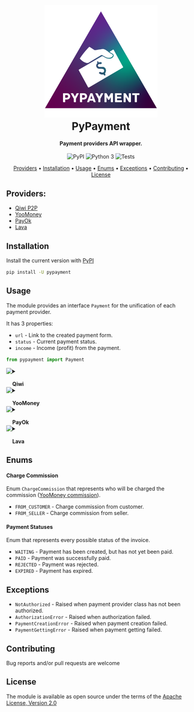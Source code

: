 <h1 align="center">
  <br>
  <img src="logo.png" alt="PyPayment" height="300"></a>
  <br>
  PyPayment
  <br>
</h1>

<h4 align="center">Payment providers API wrapper.</h4>

<p align="center">
    <img src="https://img.shields.io/pypi/v/pypayment?color=orange" alt="PyPI">
    <img src="https://img.shields.io/pypi/pyversions/pypayment?color=blueviolet" alt="Python 3">
    <img src="https://github.com/TimNekk/pypayment/actions/workflows/tests.yml/badge.svg" alt="Tests">

</p>

<p align="center">
  <a href="#providers">Providers</a> •
  <a href="#installation">Installation</a> •
  <a href="#usage">Usage</a> •
  <a href="#enums">Enums</a> •
  <a href="#exceptions">Exceptions</a> •
  <a href="#contributing">Contributing</a> •
  <a href="#license">License</a>
</p>

## Providers:
- [Qiwi P2P](https://p2p.qiwi.com/)
- [YooMoney](https://yoomoney.ru/)
- [PayOk](https://payok.io/)
- [Lava](https://lava.kz/)

## Installation

Install the current version with [PyPI](https://pypi.org/project/pypayment/)

```bash
pip install -U pypayment
```

## Usage

The module provides an interface `Payment` for the unification of each payment provider.

It has 3 properties:

- `url` - Link to the created payment form.
- `status` - Current payment status.
- `income` - Income (profit) from the payment.

```python
from pypayment import Payment
```


<details>
  <summary>
    <img src="https://icons.iconarchive.com/icons/cjdowner/cryptocurrency-flat/1024/Qiwi-icon.png" align="left" height="40">
    <br><br>
    <b>Qiwi</b>
  </summary>

#### Authorization

Before using `QiwiPayment` class you must authorize with [secret key](https://qiwi.com/p2p-admin/transfers/api) from QIWI P2P.

```python
from pypayment import QiwiPayment

QiwiPayment.authorize("my_secret_key")
```

You can set default parameters for every `QiwiPayment` instance.

- `theme_code` - Code for displaying custom name and colors of the form. (Get it [here](https://qiwi.com/p2p-admin/transfers/link))
- `expiration_duration` - Time that the invoice will be available for payment.
- `payment_type` - [QiwiPaymentType](#qiwi-payment-types) enum.

```python
from pypayment import QiwiPayment, QiwiPaymentType
from datetime import timedelta

QiwiPayment.authorize("my_secret_key",
                      theme_code="my_theme_code",
                      expiration_duration=timedelta(hours=1),
                      payment_type=QiwiPaymentType.CARD)
```

#### Creating invoice

To created new QIWI invoice, you need to instantiate `QiwiPayment` with 1 required parameter.

- `amount` - The amount to be invoiced. _(will be rounded to 2 decimal places)_

```python
from pypayment import Payment, QiwiPayment

payment: Payment = QiwiPayment(amount=123.45)

print(payment.url)  # https://oplata.qiwi.com/form/?invoice_uid=payment_unique_id
```

And 4 optional parameters that will override default ones for specific instance.

- `description` - Payment comment that will be displayed to user.
- `theme_code` - Code for displaying custom name and colors of the form. (Get it [here](https://qiwi.com/p2p-admin/transfers/link))
- `expiration_duration` - Time that the invoice will be available for payment.
- `payment_type` - [QiwiPaymentType](#qiwi-payment-types) enum.

```python
from pypayment import Payment, QiwiPayment, QiwiPaymentType
from datetime import timedelta

different_payment: Payment = QiwiPayment(amount=987.65,
                                         description="Flower pot",
                                         theme_code="my_new_theme_code",
                                         expiration_duration=timedelta(days=3),
                                         payment_type=QiwiPaymentType.CARD)

print(different_payment.url) # https://oplata.qiwi.com/form/?invoice_uid=payment_unique_id_2
```

_Recommended to put `QiwiPayment` into `Payment` variable to keep unification._

#### Getting status

To get payment [status](#payment-statuses), you need to use `status` property.

```python
from pypayment import Payment, QiwiPayment, PaymentStatus

payment: Payment = QiwiPayment(100)

if payment.status == PaymentStatus.PAID:
    print("Got ur money!")  # Got ur money!
```

#### Getting income

To get payment income (profit), you need to use `income` property.

```python
from pypayment import Payment, QiwiPayment

payment: Payment = QiwiPayment(100)  # E.x. commission is 10%

income = payment.income
if income:
    print(income)  # 90.0
```

#### Qiwi Payment Types

Enum `QiwiPaymentType` that represents every possible Qiwi payment type.

- `WALLET` - Payment with Qiwi wallet.
- `CARD` - Payment with bank card.
- `ALL` - Payment with every type possible.

</details>


<details>
  <summary>
    <img src="https://static.insales-cdn.com/files/1/19/20037651/original/_.png" align="left" height="40">
    <br><br>
    <b>YooMoney</b>
  </summary>

#### Getting access token

You need to get `access_token` to authorize.

- `client_id` - Create new application and copy client_id (Do it [here](https://yoomoney.ru/myservices/new))
- `redirect_uri` - redirect_uri you specified when creating the application.
- `instance_name` - (Optional) ID of the authorization instance in the application.

```python
from pypayment import YooMoneyPayment

YooMoneyPayment.get_access_token(client_id="my_client_id",
                                 redirect_uri="my_redirect_uri",
                                 instance_name="my_instance_name")  # access_token = XXXXXX.XXXXXXXXXXXXXXXXXXXXXXXXXXXX
```

#### Authorization

Before using `YooMoneyPayment` class you must authorize with [access_token](#getting-access-token).

```python
from pypayment import YooMoneyPayment

YooMoneyPayment.authorize("my_access_token")
```

You can set default parameters for every `YooMoneyPayment` instance.

- `payment_type` - [YooMoney Payment Type](#yoomoney-payment-types) enum.
- `charge_commission` - [Charge Commission](#charge-commission) enum.
- `success_url` - User will be redirected to this url after paying.

```python
from pypayment import YooMoneyPayment, YooMoneyPaymentType, ChargeCommission

YooMoneyPayment.authorize("my_access_token",
                          payment_type=YooMoneyPaymentType.CARD,
                          charge_commission=ChargeCommission.FROM_CUSTOMER,
                          success_url="my_success_url.com")
```

#### Creating invoice

To created new YooMoney invoice, you need to instantiate `YooMoneyPayment` with 1 required parameter.

- `amount` - The amount to be invoiced. _(will be rounded to 2 decimal places)_

```python
from pypayment import Payment, YooMoneyPayment

payment: Payment = YooMoneyPayment(amount=123.45)

print(payment.url)  # https://yoomoney.ru/transfer/quickpay?requestId=XXXXXXXXXXXXXXXXXXXXXXXXXX
```

And 3 optional parameters that will override default ones for specific instance.

- `description` - Payment comment that will be displayed to user.
- `payment_type` - [YooMoney Payment Type](#yoomoney-payment-types) enum.
- `charge_commission` - [Charge Commission](#charge-commission) enum.
- `success_url` - User will be redirected to this url after paying.

```python
from pypayment import Payment, YooMoneyPayment, YooMoneyPaymentType, ChargeCommission

different_payment: Payment = YooMoneyPayment(amount=987.65,
                                             description="Flower pot",
                                             payment_type=YooMoneyPaymentType.CARD,
                                             charge_commission=ChargeCommission.FROM_CUSTOMER,
                                             success_url="my_success_url.com")

print(different_payment.url)  # https://yoomoney.ru/transfer/quickpay?requestId=XXXXXXXXXXXXXXXXXXXXXXXXXX
```

_Recommended to put `YooMoneyPayment` into `Payment` variable to keep unification._

#### Getting status

To get payment [status](#payment-statuses), you need to use `status` property.

```python
from pypayment import Payment, YooMoneyPayment, PaymentStatus

payment: Payment = YooMoneyPayment(100)

if payment.status == PaymentStatus.PAID:
    print("Got ur money!")  # Got ur money!
```

#### Getting income

To get payment income (profit), you need to use `income` property.

```python
from pypayment import Payment, YooMoneyPayment

payment: Payment = YooMoneyPayment(100)  # E.x. commission is 10%

income = payment.income
if income:
    print(income)  # 90.0
```

#### YooMoney Payment Types

Enum `YooMoneyPaymentType` that represents every possible yoomoney payment type.

- `WALLET` - Payment with YooMoney wallet.
- `CARD` - Payment with bank card.
- `PHONE` - Payment from phone balance.

</details>


<details>
  <summary>
    <img src="https://payok.io/files/image/logo_white.svg" align="left" height="40">
    <br><br>
    <b>PayOk</b>
  </summary>

#### Authorization

Before using `PayOkPayment` class you must authorize with:

- [API Key](https://payok.io/cabinet/api.php)
- [API ID](https://payok.io/cabinet/api.php)
- [Shop ID](https://payok.io/cabinet/main.php)
- [Shop secret key](https://payok.io/cabinet/main.php)

```python
from pypayment import PayOkPayment

PayOkPayment.authorize("my_api_key", "my_api_id", "my_shop_id", "my_shop_secret_key")
```

You can set default parameters for every `PayOkPayment` instance.

- `payment_type` - [PayOkPaymentType](#payok-payment-types) enum.
- `currency` - [PayOkCurrency](#payok-currency) enum.
- `success_url` - User will be redirected to this url after paying.

```python
from pypayment import PayOkPayment, PayOkPaymentType, PayOkCurrency

PayOkPayment.authorize("my_api_key", "my_api_id", "my_shop_id", "my_shop_secret_key",
                        payment_type=PayOkPaymentType.CARD,
                        currency=PayOkCurrency.RUB,
                        success_url="my_success_url.com")
```

#### Creating invoice

To created new PayOk invoice, you need to instantiate `PayOkPayment` with 1 required parameter.

- `amount` - The amount to be invoiced.

```python
from pypayment import Payment, PayOkPayment

payment: Payment = PayOkPayment(amount=123)

print(payment.url)  # https://payok.io/pay?amount=XXX&...
```

And 4 optional parameters that will override default ones for specific instance.

- `description` - Payment comment that will be displayed to user.
- `payment_type` - [PayOkPaymentType](#payok-payment-types) enum.
- `currency` - [PayOkCurrency](#payok-currency) enum.
- `success_url` - User will be redirected to this url after paying.

```python
from pypayment import Payment, PayOkPayment, PayOkPaymentType, PayOkCurrency

different_payment: Payment = PayOkPayment(amount=987.65,
                                          description="Flower pot",
                                          payment_type=PayOkPaymentType.CARD,
                                          currency=PayOkCurrency.RUB,
                                          success_url="my_success_url.com")

print(different_payment.url) # https://payok.io/pay?amount=XXX&...
```

_Recommended to put `PayOkPayment` into `Payment` variable to keep unification._

#### Getting status

To get payment [status](#payment-statuses), you need to use `status` property.

```python
from pypayment import Payment, PayOkPayment, PaymentStatus

payment: Payment = PayOkPayment(100)

if payment.status == PaymentStatus.PAID:
    print("Got ur money!")  # Got ur money!
```

#### Getting income

To get payment income (profit), you need to use `income` property.

```python
from pypayment import Payment, PayOkPayment

payment: Payment = PayOkPayment(100)  # E.x. commission is 10%

income = payment.income
if income:
    print(income)  # 90.0
```

#### PayOk Payment Types

Enum `PayOkPaymentType` that represents every possible PayOk payment type.

- `CARD` - Payment with bank card.
- `QIWI` - Payment with QIWI.
- `YOOMONEY` - Payment with YooMoney.
- `WEBMONEY` - Payment with WebMoney.
- `PAYEER` - Payment with Payeer.
- `PERFECT_MONEY` - Payment with Perfect Money.
- `ADVCASH` - Payment with Advcash.
- `BEELINE` - Payment with Beeline.
- `MEGAFON` - Payment with Megafon.
- `TELE2` - Payment with Tele2.
- `MTS` - Payment with MTS.
- `QIWI_MOBILE` - Payment with QIWI Mobile.
- `BITCOIN` - Payment with Bitcoin.
- `LITECOIN` - Payment with Litecoin.
- `DOGECOIN` - Payment with Dogecoin.
- `DASH` - Payment with Dash.
- `ZCASH` - Payment with Zcash.

#### PayOk Currency

Enum `PayOkCurrency` that represents every possible PayOk currency.

- `RUB` - Russian ruble.
- `UAH` - Ukrainian hryvnia.
- `USD` - United States dollar.
- `EUR` - Euro.
- `RUB2` - Russian ruble. _(Alternative Gateway)_

</details>


<details>
  <summary>
    <img src="https://lava.kz/_next/static/media/LAVA.0061213e.svg" align="left" height="40">
    <br><br>
    <b>Lava</b>
  </summary>

#### Authorization

Before using `LavaPayment` class you must authorize with [token](https://lava.ru/dashboard/settings/api) and [wallet number](https://lava.ru/dashboard/) from Lava.

```python
from pypayment import LavaPayment

LavaPayment.authorize("my_token", wallet_to="Rxxxxxxxxx")
```

You can set default parameters for every `LavaPayment` instance.

- `expiration_duration` - Time that the invoice will be available for payment.
- `charge_commission` - [Charge Commission](#charge-commission) enum.
- `success_url` - User will be redirected to this url after paying.
- `fail_url` - User will be redirected to this url if payment failed.


```python
from pypayment import LavaPayment, ChargeCommission
from datetime import timedelta

LavaPayment.authorize("my_token",
                      wallet_to="Rxxxxxxxxx",
                      expiration_duration=timedelta(hours=1),
                      charge_commission=ChargeCommission.FROM_SELLER,
                      success_url="my_success_url.com",
                      fail_url="my_fail_url.com")
```

#### Creating invoice

To created new Lava invoice, you need to instantiate `LavaPayment` with 1 required parameter.

- `amount` - The amount to be invoiced. _(will be rounded to 2 decimal places)_

```python
from pypayment import Payment, LavaPayment

payment: Payment = LavaPayment(amount=123.45)

print(payment.url)  # https://acquiring.lava.kz/invoice/xxxxxxxxx-xxxxxxxxx-xxxxxxxxx-xxxxxxxxx
```

And 4 optional parameters that will override default ones for specific instance.

- `expiration_duration` - Time that the invoice will be available for payment.
- `charge_commission` - [Charge Commission](#charge-commission) enum.
- `success_url` - User will be redirected to this url after paying.
- `fail_url` - User will be redirected to this url if payment failed.

```python
from pypayment import Payment, LavaPayment, ChargeCommission
from datetime import timedelta

different_payment: Payment = LavaPayment(amount=987.65,
                                         description="Flower pot",
                                         expiration_duration=timedelta(hours=1),
                                         charge_commission=ChargeCommission.FROM_SELLER,
                                         success_url="my_success_url.com",
                                         fail_url="my_fail_url.com")

print(different_payment.url)  # https://acquiring.lava.kz/invoice/xxxxxxxxx-xxxxxxxxx-xxxxxxxxx-xxxxxxxxx
```

_Recommended to put `LavaPayment` into `Payment` variable to keep unification._

#### Getting status

To get payment [status](#payment-statuses), you need to use `status` property.

```python
from pypayment import Payment, LavaPayment, PaymentStatus

payment: Payment = LavaPayment(100)

if payment.status == PaymentStatus.PAID:
    print("Got ur money!")  # Got ur money!
```

#### Getting income

To get payment income (profit), you need to use `income` property.

```python
from pypayment import Payment, LavaPayment

payment: Payment = LavaPayment(100)  # E.x. commission is 10%

income = payment.income
if income:
    print(income)  # 90.0
```

</details>


## Enums

#### Charge Commission

Enum `ChargeCommission` that represents who will be charged the commission ([YooMoney commission](https://yoomoney.ru/docs/payment-buttons/using-api/forms#calculating-commissions)).

- `FROM_CUSTOMER` - Charge commission from customer.
- `FROM_SELLER` - Charge commission from seller.

#### Payment Statuses

Enum that represents every possible status of the invoice.

- `WAITING` - Payment has been created, but has not yet been paid.
- `PAID` - Payment was successfully paid.
- `REJECTED` - Payment was rejected.
- `EXPIRED` - Payment has expired.


## Exceptions

- `NotAuthorized` - Raised when payment provider class has not been authorized.
- `AuthorizationError` - Raised when authorization failed.
- `PaymentCreationError` - Raised when payment creation failed.
- `PaymentGettingError` - Raised when payment getting failed.

## Contributing

Bug reports and/or pull requests are welcome


## License

The module is available as open source under the terms of the [Apache License, Version 2.0](https://opensource.org/licenses/Apache-2.0)
